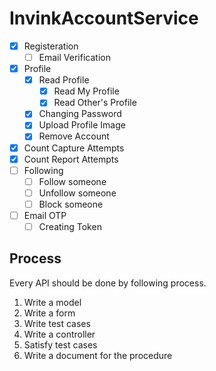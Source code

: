 # InvinkAccountService
- [x] Registeration
    - [ ] Email Verification
- [x] Profile
    - [x] Read Profile
        - [x] Read My Profile
        - [x] Read Other's Profile
    - [x] Changing Password
    - [x] Upload Profile Image
    - [x] Remove Account
- [x] Count Capture Attempts
- [x] Count Report Attempts
- [ ] Following
    - [ ] Follow someone
    - [ ] Unfollow someone
    - [ ] Block someone
- [ ] Email OTP
    - [ ] Creating Token

## Process
Every API should be done by following process.
1. Write a model
1. Write a form
1. Write test cases
1. Write a controller
1. Satisfy test cases
1. Write a document for the procedure